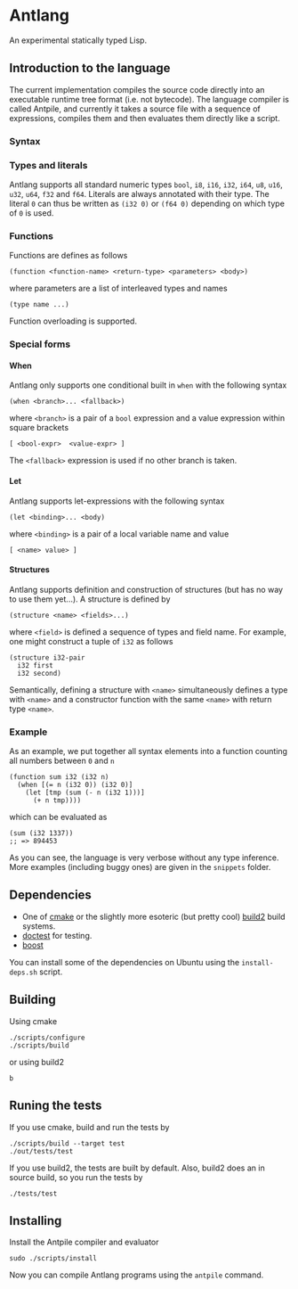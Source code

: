 # Antlang

An experimental statically typed Lisp.

## Introduction to the language
The current implementation compiles the source code directly into an executable runtime tree format (i.e. not bytecode).
The language compiler is called Antpile, and currently it takes a source file with a sequence of expressions, compiles them and then evaluates them directly like a script.

### Syntax

### Types and literals
Antlang supports all standard numeric types `bool`, `i8`, `i16`, `i32`, `i64`, `u8`, `u16`, `u32`, `u64`, `f32` and `f64`.
Literals are always annotated with their type. The literal `0` can thus be written as `(i32 0)` or `(f64 0)` depending on which type of `0` is used.

### Functions
Functions are defines as follows

    (function <function-name> <return-type> <parameters> <body>)

where parameters are a list of interleaved types and names

    (type name ...)

Function overloading is supported.

### Special forms

#### When
Antlang only supports one conditional built in `when` with the following syntax

    (when <branch>... <fallback>)

where `<branch>` is a pair of a `bool` expression and a value expression within square brackets

    [ <bool-expr>  <value-expr> ]

The `<fallback>` expression is used if no other branch is taken.

#### Let
Antlang supports let-expressions with the following syntax

    (let <binding>... <body)

where `<binding>` is a pair of a local variable name and value

    [ <name> value> ]


#### Structures
Antlang supports definition and construction of structures (but has no way to use them yet...).
A structure is defined by

    (structure <name> <fields>...)

where `<field>` is defined a sequence of types and field name.
For example, one might construct a tuple of `i32` as follows

    (structure i32-pair
      i32 first
      i32 second)

Semantically, defining a structure with `<name>` simultaneously defines a type with `<name>` and a constructor function with the same `<name>` with return type `<name>`.

### Example
As an example, we put together all syntax elements into a function counting all numbers between `0` and `n`

    (function sum i32 (i32 n)
      (when [(= n (i32 0)) (i32 0)]
        (let [tmp (sum (- n (i32 1)))]
          (+ n tmp))))

which can be evaluated as

    (sum (i32 1337))
    ;; => 894453

As you can see, the language is very verbose without any type inference.
More examples (including buggy ones) are given in the `snippets` folder.

## Dependencies

- One of [cmake](https://cmake.org/) or the slightly more esoteric (but pretty cool) [build2](https://build2.org) build systems.
- [doctest](https://github.com/doctest/doctest) for testing.
- [boost](https://www.boost.org)

You can install some of the dependencies on Ubuntu using the `install-deps.sh` script.

## Building
Using cmake

    ./scripts/configure
    ./scripts/build

or using build2

    b

## Runing the tests
If you use cmake, build and run the tests by

    ./scripts/build --target test
    ./out/tests/test

If you use build2, the tests are built by default. Also, build2 does an in source build, so you run the tests by

    ./tests/test

## Installing
Install the Antpile compiler and evaluator

    sudo ./scripts/install

Now you can compile Antlang programs using the `antpile` command.
